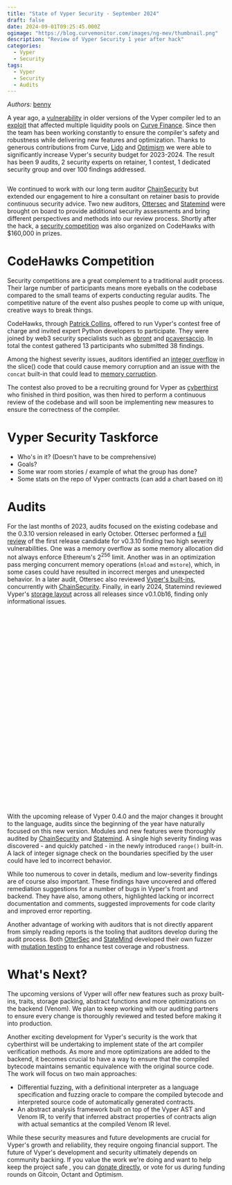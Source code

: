 ```yaml
---
title: "State of Vyper Security - September 2024"
draft: false
date: 2024-09-01T09:25:45.000Z
ogimage: "https://blog.curvemonitor.com/images/ng-mev/thumbnail.png"
description: "Review of Vyper Security 1 year after hack"
categories:
  - Vyper
  - Security
tags:
  - Vyper
  - Security
  - Audits
---
```


_Authors:_ [benny](https://warpcast.com/bennylada)


A year ago, a [vulnerability](https://hackmd.io/@vyperlang/HJUgNMhs2) in older versions of the Vyper compiler led to an [exploit](https://hackmd.io/@LlamaRisk/BJzSKHNjn) that affected multiple liquidity pools on [Curve Finance](https://www.curve.fi).
Since then the team has been working constantly to ensure the compiler's safety and robustness while delivering new features and optimization.
Thanks to generous contributions from Curve, [Lido](https://lido.fi/) and [Optimism](https://retrofunding.optimism.io/) we were able to significantly increase Vyper's security budget for 2023-2024. 
The result has been 9 audits, 2 security experts on retainer, 1 contest, 1 dedicated security group and over 100 findings addressed.


<div id="chart" class="chart"></div>
<script src="https://d3js.org/d3.v7.min.js"></script>
<link rel="preconnect" href="https://fonts.googleapis.com">
<link rel="preconnect" href="https://fonts.gstatic.com" crossorigin>
<link href="https://fonts.googleapis.com/css2?family=JetBrains+Mono:ital,wght@0,100..800;1,100..800&family=SUSE:wght@100..800&display=swap" rel="stylesheet">
<script src="../../js/vyper-security/timeline.js"></script>

<style>
    :root {
        --background-color: None;
        --tooltip-background-color: white;
        --alt-background-color: #f0f0f0;
        --text-color: black;
        --bar-color: rgba(159, 76, 242, 0.9);
        --bar-color-light: rgba(159, 76, 242, 0.6);
    }

    html.dark {
        --background-color: None;
        --tooltip-background-color: #202020;
        --alt-background-color: rgba(50, 50, 50, 0.3);
        --text-color: #e0e0e0;
        --bar-color: rgba(159, 76, 242, 0.7);
        --bar-color-light: rgba(159, 76, 242, 0.4);
    }

    .chart, .tooltip {
        font-family: "JetBrains Mono", sans-serif;
        color: var(--text-color);
        background-color: var(--background-color);
        overflow-x: auto;
    }
    .chart { width: 100%; overflow-x: auto; }
    .bar:hover { fill: rgba(159, 76, 242, 0.5); }
    .axis-label { font-size: 14px; }
    .target-label { font-size: 13px; }
    .tooltip {
        position: absolute;
        background-color: var(--tooltip-background-color);
        border: 1px solid #ddd;
        border-radius: 5px;
        padding: 10px;
        font-size: 14px;
        opacity: 0;
        transition: opacity 0.3s;
        pointer-events: none;
        z-index: 10;
    }
    .tooltip.active {
        pointer-events: auto;
    }
    .tooltip-dot {
        display: inline-block;
        width: 10px;
        height: 10px;
        border-radius: 50%;
        margin-right: 5px;
    }
    .tooltip a {
        display: block;
        margin-top: 10px;
        color: #0066cc;
        text-decoration: none;
    }
    .tooltip a:hover {
        text-decoration: underline;
    }
</style>


We continued to work with our long term auditor [ChainSecurity](https://www.chainsecurity.com/) but extended our engagement to hire a consultant on retainer basis to provide continuous security advice.
Two new auditors, [Ottersec](https://osec.io/) and [Statemind](https://statemind.io/) were brought on board to provide additional security assessments and bring different perspectives and methods into our review process.
Shortly after the hack, a [security competition](https://codehawks.cyfrin.io/c/2023-09-vyper-compiler) was also organized on CodeHawks with $160,000 in prizes.

# CodeHawks Competition

Security competitions are a great complement to a traditional audit process. 
Their large number of participants means more eyeballs on the codebase compared to the small teams of experts conducting regular audits.
The competitive nature of the event also pushes people to come up with unique, creative ways to break things.

CodeHawks, through [Patrick Collins](https://x.com/patrickalphac?lang=en), offered to run Vyper's contest free of charge and invited expert Python developers to participate.
They were joined by web3 security specialists such as [obront](https://github.com/zobront) and [pcaversaccio](https://github.com/pcaversaccio). 
In total the contest gathered 13 participants who submitted 38 findings.

Among the highest severity issues, auditors identified an [integer overflow](https://github.com/vyperlang/audits/blob/master/audits/CodeHawks_Vyper_September_2023_competitive_audit.md#h-01-integer-overflow-in-slice) in the slice() code that could cause memory corruption and an issue with the `concat` built-in that could lead to [memory corruption](https://github.com/vyperlang/audits/blob/master/audits/CodeHawks_Vyper_September_2023_competitive_audit.md#h-02-concat-built-in-can-corrupt-memory).

The contest also proved to be a recruiting ground for Vyper as [cyberthirst](https://github.com/cyberthirst) who finished in third position, was then hired to perform a continuous review of the codebase and will soon be implementing new measures to ensure the correctness of the compiler.

# Vyper Security Taskforce

- Who's in it? (Doesn't have to be comprehensive)
- Goals?
- Some war room stories / example of what the group has done?
- Some stats on the repo of Vyper contracts (can add a chart based on it)

# Audits

For the last months of 2023, audits focused on the existing codebase and the 0.3.10 version released in early October. 
Ottersec performed a [full review](https://github.com/vyperlang/audits/blob/master/audits/OtterSec_Vyper_September_2023_audit.pdf) of the first release candidate for v0.3.10 finding two high severity vulnerabilities.
One was a memory overflow as some memory allocation did not always enforce Ethereum's $2^{256}$ limit. 
Another was in an optimization pass merging concurrent memory operations (`mload` and `mstore`), which, in some cases could have resulted in incorrect merges and unexpected behavior. 
In a later audit, Ottersec also reviewed [Vyper's built-ins](https://github.com/vyperlang/audits/blob/master/audits/OtterSec_Vyper_November_2023_audit.pdf), concurrently with [ChainSecurity](https://github.com/vyperlang/audits/blob/master/audits/ChainSecurity_Vyper_December_2023_limited_review.pdf).
Finally, in early 2024, Statemind reviewed Vyper's [storage layout](https://github.com/vyperlang/audits/blob/master/audits/Statemind_Vyper_January_2024_audit.pdf) across all releases since v0.1.0b16, finding only informational issues.

<script src="../../js/vyper-security/severity-chart.js"></script>
<style>
.severity-chart {
    width: 100%;
    height: 450px;
    font-family: "JetBrains Mono", sans-serif;
}

.severity-chart text {
    fill: var(--text-color);
}

.severity-chart .domain,
.severity-chart .tick line {
    stroke: var(--text-color);
}
</style>

<div id="severity-chart" class="severity-chart"></div>

With the upcoming release of Vyper 0.4.0 and the major changes it brought to the language, audits since the beginning of the year have naturally focused on this new version.
Modules and new features were thoroughly audited by [ChainSecurity](https://github.com/vyperlang/audits/blob/master/audits/ChainSecurity_Vyper_February_2024_limited_review.pdf) and [Statemind](https://github.com/vyperlang/audits/blob/master/audits/Statemind_Vyper_June_2024_audit.pdf).
A single high severity finding was discovered - and quickly patched - in the newly introduced `range()` built-in. 
A lack of integer signage check on the boundaries specified by the user could have led to incorrect behavior. 

While too numerous to cover in details, medium and low-severity findings are of course also important.
These findings have uncovered and offered remediation suggestions for a number of bugs in Vyper's front and backend. 
They have also, among others, highlighted lacking or incorrect documentation and comments, suggested improvements for code clarity and improved error reporting.

Another advantage of working with auditors that is not directly apparent from simply reading reports is the tooling that auditors develop during the audit process.
Both [OtterSec](https://github.com/otter-sec/vyper-fuzz/tree/main) and [StateMind](https://github.com/statemindio/vyper_fuzzer_backend) developed their own fuzzer with [mutation testing](https://en.wikipedia.org/wiki/Mutation_testing) to enhance test coverage and robustness. 

# What's Next?

The upcoming versions of Vyper will offer new features such as proxy built-ins, traits, storage packing, abstract functions and more optimizations on the backend (Venom). 
We plan to keep working with our auditing partners to ensure every change is thoroughly reviewed and tested before making it into production.

Another exciting development for Vyper's security is the work that cyberthirst will be undertaking to implement state of the art compiler verification methods.
As more and more optimizations are added to the backend, it becomes crucial to have a way to ensure that the compiled bytecode maintains semantic equivalence with the original source code.
The work will focus on two main approaches:

- Differential fuzzing, with a definitional interpreter as a language specification and fuzzing oracle to compare the compiled bytecode and interpreted source code of automatically generated contracts.
- An abstract analysis framework built on top of the Vyper AST and Venom IR, to verify that inferred abstract properties of contracts align with actual semantics at the compiled Venom IR level.

While these security measures and future developments are crucial for Vyper's growth and reliability, they require ongoing financial support. 
The future of Vyper's development and security ultimately depends on community backing. 
If you value the work we're doing and want to help keep the project safe , you can [donate directly](https://etherscan.io/address/0x70CCBE10F980d80b7eBaab7D2E3A73e87D67B775#code), or vote for us during funding rounds on Gitcoin, Octant and Optimism.
